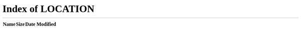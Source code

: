 ```yaml
---
layout: page
title: Projetos
permalink: /projects
---
```


<meta http-equiv="refresh" content="0; url=/#projetos">
<p>Redirecionando para <a href="/#projetos">/ #projetos</a>…</p>
